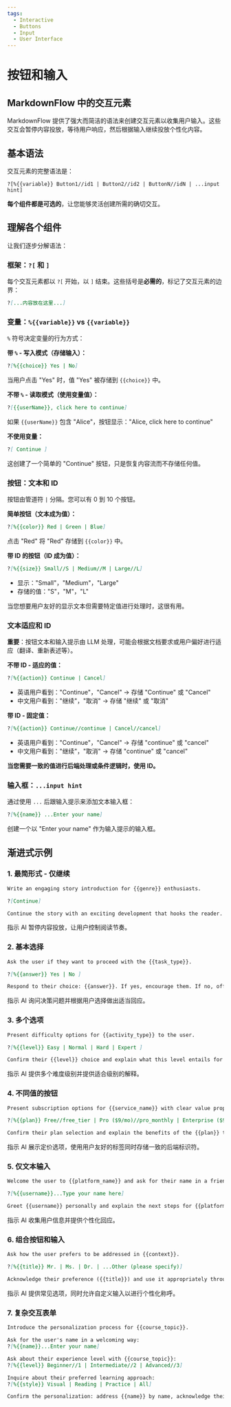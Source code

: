 ```yaml
---
tags:
  - Interactive
  - Buttons
  - Input
  - User Interface
---
```


# 按钮和输入

## MarkdownFlow 中的交互元素

MarkdownFlow 提供了强大而简洁的语法来创建交互元素以收集用户输入。这些交互会暂停内容投放，等待用户响应，然后根据输入继续投放个性化内容。

## 基本语法

交互元素的完整语法是：

```text
?[%{{variable}} Button1//id1 | Button2//id2 | ButtonN//idN | ...input hint]
```

**每个组件都是可选的**，让您能够灵活创建所需的确切交互。

## 理解各个组件

让我们逐步分解语法：

### 框架：`?[` 和 `]`

每个交互元素都以 `?[` 开始，以 `]` 结束。这些括号是**必需的**，标记了交互元素的边界：

```markdown
?[...内容放在这里...]
```

### 变量：`%{{variable}}` vs `{{variable}}`

`%` 符号决定变量的行为方式：

**带 `%` - 写入模式（存储输入）：**

```markdown
?[%{{choice}} Yes | No]
```

当用户点击 "Yes" 时，值 "Yes" 被存储到 `{{choice}}` 中。

**不带 `%` - 读取模式（使用变量值）：**

```markdown
?[{{userName}}, click here to continue]
```

如果 `{{userName}}` 包含 "Alice"，按钮显示："Alice, click here to continue"

**不使用变量：**

```markdown
?[ Continue ]
```

这创建了一个简单的 "Continue" 按钮，只是恢复内容流而不存储任何值。

### 按钮：文本和 ID

按钮由管道符 `|` 分隔。您可以有 0 到 10 个按钮。

**简单按钮（文本成为值）：**

```markdown
?[%{{color}} Red | Green | Blue]
```

点击 "Red" 将 "Red" 存储到 `{{color}}` 中。

**带 ID 的按钮（ID 成为值）：**

```markdown
?[%{{size}} Small//S | Medium//M | Large//L]
```

- 显示："Small"，"Medium"，"Large"
- 存储的值："S"，"M"，"L"

当您想要用户友好的显示文本但需要特定值进行处理时，这很有用。

### 文本适应和 ID

**重要**：按钮文本和输入提示由 LLM 处理，可能会根据文档要求或用户偏好进行适应（翻译、重新表述等）。

**不带 ID - 适应的值：**

```markdown
?[%{{action}} Continue | Cancel]
```

- 英语用户看到："Continue"，"Cancel" → 存储 "Continue" 或 "Cancel"
- 中文用户看到："继续"，"取消" → 存储 "继续" 或 "取消"

**带 ID - 固定值：**

```markdown
?[%{{action}} Continue//continue | Cancel//cancel]
```

- 英语用户看到："Continue"，"Cancel" → 存储 "continue" 或 "cancel"
- 中文用户看到："继续"，"取消" → 存储 "continue" 或 "cancel"

**当您需要一致的值进行后端处理或条件逻辑时，使用 ID。**

### 输入框：`...input hint`

通过使用 `...` 后跟输入提示来添加文本输入框：

```markdown
?[%{{name}} ...Enter your name]
```

创建一个以 "Enter your name" 作为输入提示的输入框。

## 渐进式示例

### 1. 最简形式 - 仅继续

```markdown
Write an engaging story introduction for {{genre}} enthusiasts.

?[Continue]

Continue the story with an exciting development that hooks the reader.
```

指示 AI 暂停内容投放，让用户控制阅读节奏。

### 2. 基本选择

```markdown
Ask the user if they want to proceed with the {{task_type}}.

?[%{{answer}} Yes | No ]

Respond to their choice: {{answer}}. If yes, encourage them. If no, offer alternatives.
```

指示 AI 询问决策问题并根据用户选择做出适当回应。

### 3. 多个选项

```markdown
Present difficulty options for {{activity_type}} to the user.

?[%{{level}} Easy | Normal | Hard | Expert ]

Confirm their {{level}} choice and explain what this level entails for {{activity_type}}.
```

指示 AI 提供多个难度级别并提供适合级别的解释。

### 4. 不同值的按钮

```markdown
Present subscription options for {{service_name}} with clear value propositions.

?[%{{plan}} Free//free_tier | Pro ($9/mo)//pro_monthly | Enterprise ($99/mo)//enterprise ]

Confirm their plan selection and explain the benefits of the {{plan}} tier.
```

指示 AI 展示定价选项，使用用户友好的标签同时存储一致的后端标识符。

### 5. 仅文本输入

```markdown
Welcome the user to {{platform_name}} and ask for their name in a friendly way.

?[%{{username}}...Type your name here]

Greet {{username}} personally and explain the next steps for {{platform_name}}.
```

指示 AI 收集用户信息并提供个性化回应。

### 6. 组合按钮和输入

```markdown
Ask how the user prefers to be addressed in {{context}}.

?[%{{title}} Mr. | Ms. | Dr. | ...Other (please specify)]

Acknowledge their preference ({{title}}) and use it appropriately throughout {{context}}.
```

指示 AI 提供常见选项，同时允许自定义输入以进行个性化称呼。

### 7. 复杂交互表单

```markdown
Introduce the personalization process for {{course_topic}}.

Ask for the user's name in a welcoming way:
?[%{{name}}...Enter your name]

Ask about their experience level with {{course_topic}}:
?[%{{level}} Beginner//1 | Intermediate//2 | Advanced//3]

Inquire about their preferred learning approach:
?[%{{style}} Visual | Reading | Practice | All]

Confirm the personalization: address {{name}} by name, acknowledge their {{level}} level, and explain how you'll deliver {{style}} content for {{course_topic}}.
```
